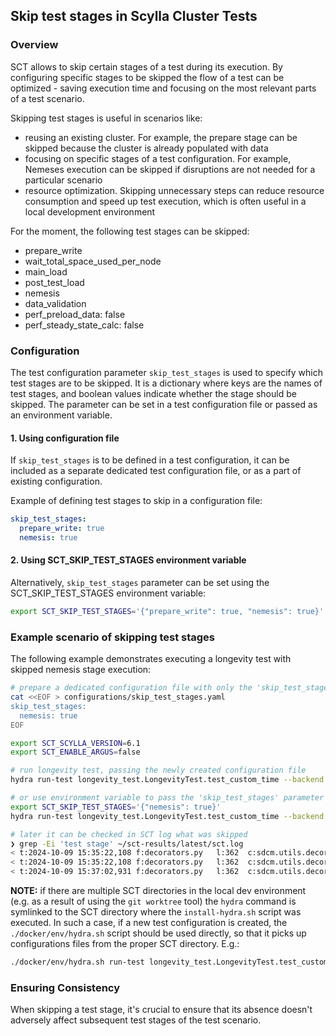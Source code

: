 ## Skip test stages in Scylla Cluster Tests

### Overview

SCT allows to skip certain stages of a test during its execution. By configuring specific stages to be skipped the flow of a test can be optimized - saving execution time and focusing on the most relevant parts of a test scenario.

Skipping test stages is useful in scenarios like:
- reusing an existing cluster. For example, the prepare stage can be skipped because the cluster is already populated with data
- focusing on specific stages of a test configuration. For example, Nemeses execution can be skipped if disruptions are not needed for a particular scenario
- resource optimization. Skipping unnecessary steps can reduce resource consumption and speed up test execution, which is often useful in a local development environment

For the moment, the following test stages can be skipped:
- prepare_write
- wait_total_space_used_per_node
- main_load
- post_test_load
- nemesis
- data_validation
- perf_preload_data: false
- perf_steady_state_calc: false

### Configuration

The test configuration parameter `skip_test_stages` is used to specify which test stages are to be skipped. It is a dictionary where keys are the names of test stages, and boolean values indicate whether the stage should be skipped.
The parameter can be set in a test configuration file or passed as an environment variable.

#### 1. Using configuration file

If `skip_test_stages` is to be defined in a test configuration, it can be included as a separate dedicated test configuration file, or as a part of existing configuration.

Example of defining test stages to skip in a configuration file:
```yaml
skip_test_stages:
  prepare_write: true
  nemesis: true
```

#### 2. Using SCT_SKIP_TEST_STAGES environment variable

Alternatively, `skip_test_stages` parameter can be set using the SCT_SKIP_TEST_STAGES environment variable:
```bash
export SCT_SKIP_TEST_STAGES='{"prepare_write": true, "nemesis": true}'
```

### Example scenario of skipping test stages

The following example demonstrates executing a longevity test with skipped nemesis stage execution:
```bash
# prepare a dedicated configuration file with only the 'skip_test_stages' parameter
cat <<EOF > configurations/skip_test_stages.yaml
skip_test_stages:
  nemesis: true
EOF

export SCT_SCYLLA_VERSION=6.1
export SCT_ENABLE_ARGUS=false

# run longevity test, passing the newly created configuration file
hydra run-test longevity_test.LongevityTest.test_custom_time --backend aws --config configurations/nemesis/longevity-5gb-1h-nemesis.yaml --config configurations/network_config/test_communication_public.yaml --config configurations/skip_test_stages.yaml

# or use environment variable to pass the 'skip_test_stages' parameter value to the test
export SCT_SKIP_TEST_STAGES='{"nemesis": true}'
hydra run-test longevity_test.LongevityTest.test_custom_time --backend aws --config configurations/nemesis/longevity-5gb-1h-nemesis.yaml --config configurations/network_config/test_communication_public.yaml

# later it can be checked in SCT log what was skipped
❯ grep -Ei 'test stage' ~/sct-results/latest/sct.log
< t:2024-10-09 15:35:22,108 f:decorators.py   l:362  c:sdcm.utils.decorators p:WARNING > 'add_nemesis' is skipped as 'nemesis' test stage(s) is disabled.
< t:2024-10-09 15:35:22,108 f:decorators.py   l:362  c:sdcm.utils.decorators p:WARNING > 'start_nemesis' is skipped as 'nemesis' test stage(s) is disabled.
< t:2024-10-09 15:37:02,931 f:decorators.py   l:362  c:sdcm.utils.decorators p:WARNING > 'stop_nemesis' is skipped as 'nemesis' test stage(s) is disabled.
```
**NOTE:** if there are multiple SCT directories in the local dev environment (e.g. as a result of using the `git worktree` tool) the `hydra` command is symlinked to the SCT directory where the `install-hydra.sh` script was executed.
In such a case, if a new test configuration is created, the `./docker/env/hydra.sh` script should be used directly, so that it picks up configurations files from the proper SCT directory. E.g.:
```bash
./docker/env/hydra.sh run-test longevity_test.LongevityTest.test_custom_time --backend aws --config configurations/nemesis/longevity-5gb-1h-nemesis.yaml --config configurations/network_config/test_communication_public.yaml --config configurations/skip_test_stages.yaml
```

### Ensuring Consistency

When skipping a test stage, it's crucial to ensure that its absence doesn't adversely affect subsequent test stages of the test scenario.
